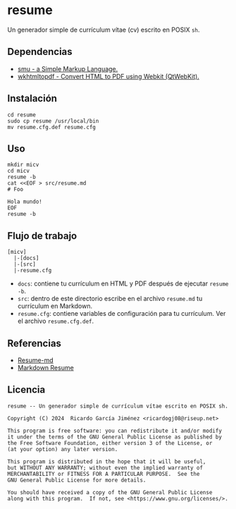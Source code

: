 # resume

Un generador simple de currículum vítae (cv) escrito en POSIX `sh`.

## Dependencias

* [smu - a Simple Markup Language.](https://github.com/karlb/smu)
* [wkhtmltopdf - Convert HTML to PDF using Webkit (QtWebKit).](https://github.com/wkhtmltopdf/wkhtmltopdf)

## Instalación

```
cd resume
sudo cp resume /usr/local/bin
mv resume.cfg.def resume.cfg
```

## Uso

```
mkdir micv
cd micv
resume -b
cat <<EOF > src/resume.md
# Foo

Hola mundo!
EOF
resume -b
```

## Flujo de trabajo

```
[micv]
  |-[docs]
  |-[src]
  |-resume.cfg
```

* `docs`: contiene tu currículum en HTML y PDF después de ejecutar `resume -b`.
* `src`: dentro de este directorio escribe en el archivo `resume.md` tu currículum en Markdown.
* `resume.cfg`: contiene variables de configuración para tu currículum. Ver el archivo `resume.cfg.def`.

## Referencias

* [Resume-md](https://github.com/siph/resume-md)
* [Markdown Resume](https://github.com/tengjuilin/markdown-resume)

## Licencia

```
resume -- Un generador simple de currículum vítae escrito en POSIX sh.

Copyright (C) 2024  Ricardo García Jiménez <ricardogj08@riseup.net>

This program is free software: you can redistribute it and/or modify
it under the terms of the GNU General Public License as published by
the Free Software Foundation, either version 3 of the License, or
(at your option) any later version.

This program is distributed in the hope that it will be useful,
but WITHOUT ANY WARRANTY; without even the implied warranty of
MERCHANTABILITY or FITNESS FOR A PARTICULAR PURPOSE.  See the
GNU General Public License for more details.

You should have received a copy of the GNU General Public License
along with this program.  If not, see <https://www.gnu.org/licenses/>.
```
